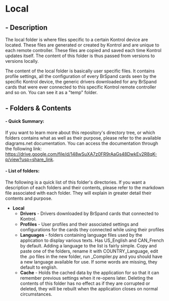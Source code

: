 # **Local**
## - Description
The local folder is where files specific to a certain Kontrol device are located. These files are generated or created by Kontrol and are unique to each remote controller. These files are copied and saved each time Kontrol updates itself. The content of this folder is thus passed from versions to versions locally.

The content of the local folder is basically user specific files. It contains profile settings, all the configuration of every BrSpand cards seen by the specific Kontrol device, the generic drivers downloaded for any BrSpand cards that were ever connected to this specific Kontrol remote controller and so on. You can see it as a "temp" folder.

## - Folders & Contents
#### - Quick Summary:
If you want to learn more about this repository's directory tree, or which folders contains what as well as their purpose, please refer to the available diagrams.net documentation. You can access the documentation through the following link:
https://drive.google.com/file/d/148wSuXA7z0FR9rAaGs48DwkEv2R8qK-p/view?usp=share_link.

#### - List of folders:
The following is a quick list of this folder's directories. If you want a description of each folders and their contents, please refer to the markdown file associated with each folder. They will explain in greater detail their contents and purpose.
- **Local**
    - **Drivers** - Drivers downloaded by BrSpand cards that connected to Kontrol.
    - **Profiles** - User profiles and their associated settings and configurations for the cards they connected while using their profiles
    - **Languages** - folders containing language files used by the application to display various texts. Has US_English and CAN_French by default. Adding a language to the list is fairly simple. Copy and paste one of the folders, rename it with COUNTRY_Language, edit the .po files in the new folder, run _Compiler.py and you should have a new language available for use. If some words are missing, they default to english.
    - **Cache** - Holds the cached data by the application for so that it can remember previous settings when it re-opens later. Deleting the contents of this folder has no effect as if they are corrupted or deleted, they will be rebuilt when the application closes on normal circumstances.